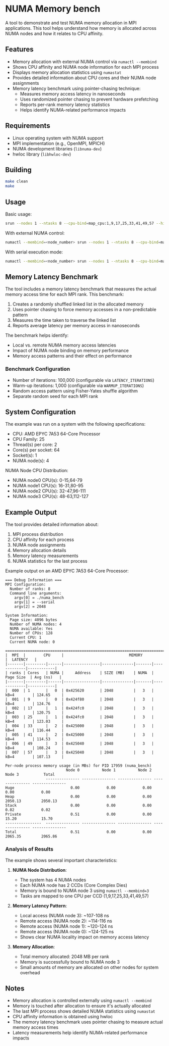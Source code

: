 # NUMA Memory bench

A tool to demonstrate and test NUMA memory allocation in MPI applications. This tool helps understand how memory is allocated across NUMA nodes and how it relates to CPU affinity.

## Features

- Memory allocation with external NUMA control via `numactl --membind`
- Shows CPU affinity and NUMA node information for each MPI process
- Displays memory allocation statistics using `numastat`
- Provides detailed information about CPU cores and their NUMA node assignments
- Memory latency benchmark using pointer-chasing technique:
  - Measures memory access latency in nanoseconds
  - Uses randomized pointer chasing to prevent hardware prefetching
  - Reports per-rank memory latency statistics
  - Helps identify NUMA-related performance impacts

## Requirements

- Linux operating system with NUMA support
- MPI implementation (e.g., OpenMPI, MPICH)
- NUMA development libraries (`libnuma-dev`)
- hwloc library (`libhwloc-dev`)

## Building

```bash
make clean
make
```

## Usage

Basic usage:
```bash
srun --nodes 1 --ntasks 8 --cpu-bind=map_cpu:1,9,17,25,33,41,49,57 --hint=nomultithread ./numa_bench <size_in_mb>
```

With external NUMA control:
```bash
numactl --membind=<node_number> srun --nodes 1 --ntasks 8 --cpu-bind=map_cpu:1,9,17,25,33,41,49,57 --hint=nomultithread ./numa_bench <size_in_mb>
```

With serial execution mode:
```bash
numactl --membind=<node_number> srun --nodes 1 --ntasks 8 --cpu-bind=map_cpu:1,9,17,25,33,41,49,57 --hint=nomultithread ./numa_bench --serial <size_in_mb>
```

## Memory Latency Benchmark

The tool includes a memory latency benchmark that measures the actual memory access time for each MPI rank. This benchmark:

1. Creates a randomly shuffled linked list in the allocated memory
2. Uses pointer chasing to force memory accesses in a non-predictable pattern
3. Measures the time taken to traverse the linked list
4. Reports average latency per memory access in nanoseconds

The benchmark helps identify:
- Local vs. remote NUMA memory access latencies
- Impact of NUMA node binding on memory performance
- Memory access patterns and their effect on performance

### Benchmark Configuration

- Number of iterations: 100,000 (configurable via `LATENCY_ITERATIONS`)
- Warm-up iterations: 1,000 (configurable via `WARMUP_ITERATIONS`)
- Random access pattern using Fisher-Yates shuffle algorithm
- Separate random seed for each MPI rank

## System Configuration

The example was run on a system with the following specifications:
- CPU: AMD EPYC 7A53 64-Core Processor
- CPU Family: 25
- Thread(s) per core: 2
- Core(s) per socket: 64
- Socket(s): 1
- NUMA node(s): 4

NUMA Node CPU Distribution:
- NUMA node0 CPU(s): 0-15,64-79
- NUMA node1 CPU(s): 16-31,80-95
- NUMA node2 CPU(s): 32-47,96-111
- NUMA node3 CPU(s): 48-63,112-127

## Example Output

The tool provides detailed information about:
1. MPI process distribution
2. CPU affinity for each process
3. NUMA node assignments
4. Memory allocation details
5. Memory latency measurements
6. NUMA statistics for the last process

Example output on an AMD EPYC 7A53 64-Core Processor:
```
=== Debug Information ===
MPI Configuration:
  Number of ranks: 8
  Command line arguments:
    argv[0] = ./numa_bench
    argv[1] = --serial
    argv[2] = 2048

System Information:
  Page size: 4096 bytes
  Number of NUMA nodes: 4
  NUMA available: Yes
  Number of CPUs: 128
  Current CPU: 1
  Current NUMA node: 0

===========================================================================================
|  MPI  |        CPU     |                             MEMORY                  |  LATENCY   |
|-------|---------|------|----------------|--------------|-------|-------------|------------|
| ranks | Cores   | NUMA |     Address    | SIZE (MB)    | NUMA  |  Page Size  | Avg (ns)   |
|-------|---------|------|----------------|--------------|-------|-------------|------------|
|  000  | 1       |   0  | 0x425620       | 2048         |   3   | kB=4        | 124.65     |
|  001  | 9       |   0  | 0x424f80       | 2048         |   3   | kB=4        | 124.76     |
|  002  | 17      |   1  | 0x424fc0       | 2048         |   3   | kB=4        | 120.75     |
|  003  | 25      |   1  | 0x424fc0       | 2048         |   3   | kB=4        | 123.03     |
|  004  | 33      |   2  | 0x425000       | 2048         |   3   | kB=4        | 116.44     |
|  005  | 41      |   2  | 0x425000       | 2048         |   3   | kB=4        | 114.53     |
|  006  | 49      |   3  | 0x425040       | 2048         |   3   | kB=4        | 108.24     |
|  007  | 57      |   3  | 0x425040       | 2048         |   3   | kB=4        | 107.13     |

Per-node process memory usage (in MBs) for PID 17959 (numa_bench)
                           Node 0          Node 1          Node 2          Node 3           Total
                  --------------- --------------- --------------- --------------- ---------------
Huge                         0.00            0.00            0.00            0.00            0.00
Heap                         0.00            0.00            0.00         2050.13         2050.13
Stack                        0.00            0.00            0.00            0.02            0.02
Private                      0.51            0.00            0.00           15.20           15.70
----------------  --------------- --------------- --------------- --------------- ---------------
Total                        0.51            0.00            0.00         2065.35         2065.86
```

### Analysis of Results

The example shows several important characteristics:

1. **NUMA Node Distribution**:
   - The system has 4 NUMA nodes
   - Each NUMA node has 2 CCDs (Core Complex Dies)
   - Memory is bound to NUMA node 3 using `numactl --membind=3`
   - Tasks are mapped to one CPU per CCD (1,9,17,25,33,41,49,57)

2. **Memory Latency Pattern**:
   - Local access (NUMA node 3): ~107-108 ns
   - Remote access (NUMA node 2): ~114-116 ns
   - Remote access (NUMA node 1): ~120-124 ns
   - Remote access (NUMA node 0): ~124-125 ns
   - Shows clear NUMA locality impact on memory access latency

3. **Memory Allocation**:
   - Total memory allocated: 2048 MB per rank
   - Memory is successfully bound to NUMA node 3
   - Small amounts of memory are allocated on other nodes for system overhead

## Notes

- Memory allocation is controlled externally using `numactl --membind`
- Memory is touched after allocation to ensure it's actually allocated
- The last MPI process shows detailed NUMA statistics using `numastat`
- CPU affinity information is obtained using hwloc
- The memory latency benchmark uses pointer chasing to measure actual memory access times
- Latency measurements help identify NUMA-related performance impacts
